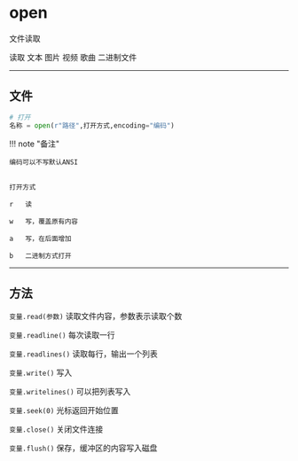 # open

文件读取

读取 文本 图片 视频 歌曲 二进制文件


---

## 文件

```python
# 打开
名称 = open(r"路径",打开方式,encoding="编码")
```

!!! note "备注"

    编码可以不写默认ANSI


    打开方式
    
    r	读
    
    w	写，覆盖原有内容
    
    a	写，在后面增加
    
    b	二进制方式打开



---
## 方法

`变量.read(参数)`         读取文件内容，参数表示读取个数

`变量.readline()`        每次读取一行

`变量.readlines()`       读取每行，输出一个列表

`变量.write()`              写入

`变量.writelines()`     可以把列表写入

`变量.seek(0)`              光标返回开始位置

`变量.close()`              关闭文件连接

`变量.flush()`              保存，缓冲区的内容写入磁盘